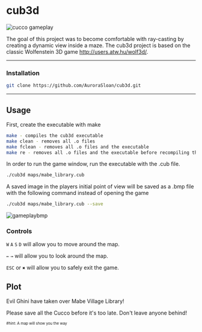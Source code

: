 # cub3d

![cucco gameplay](https://media.giphy.com/media/O9ufh6QIInY8ttgZaI/giphy.gif)

The goal of this project was to become comfortable with ray-casting by creating a dynamic view inside a maze. The cub3d project is based on the classic Wolfenstein 3D game http://users.atw.hu/wolf3d/.

----
### Installation
```bash
git clone https://github.com/AuroraSloan/cub3d.git
```
----
## Usage
First, create the executable with make
```bash
make - compiles the cub3d executable
make clean - removes all .o files
make fclean - removes all .o files and the executable
make re - removes all .o files and the executable before recompiling the program
```
In order to run the game window, run the executable with the .cub file.
```bash
./cub3d maps/mabe_library.cub
```

A saved image in the players initial point of view will be saved as a .bmp file with the following command instead of opening the game
```bash
./cub3d maps/mabe_library.cub --save
```
![gameplaybmp](https://picc.io/DUox0O0.png)

### Controls
``W`` ``A`` ``S`` ``D`` will allow you to move around the map.

``←`` ``→`` will allow you to look around the map.

``ESC`` or ``✖`` will allow you to safely exit the game.

## Plot
Evil Ghini have taken over Mabe Village Library!

Please save all the Cucco before it's too late. Don't leave anyone behind!

<sub><sup>#hint: A map will show you the way </sup></sub>
